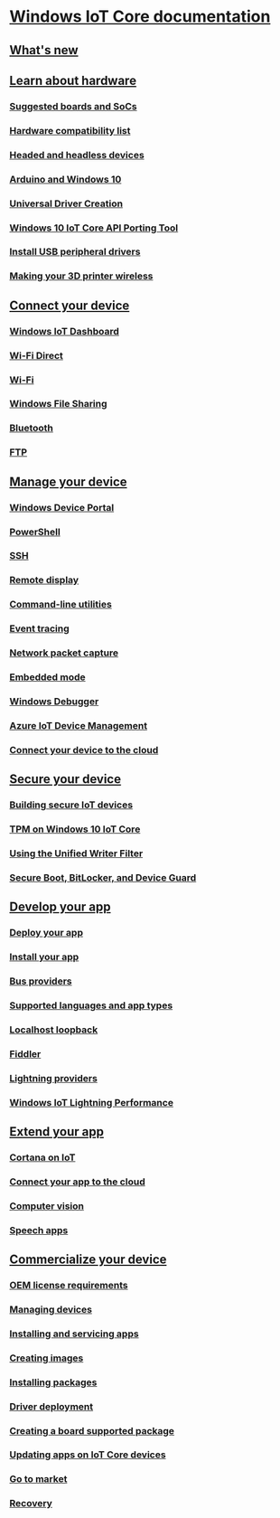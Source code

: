 # [Windows IoT Core documentation](index.md)
## [What's new](whats-new.md)
## [Learn about hardware]()
### [Suggested boards and SoCs]()
### [Hardware compatibility list]()
### [Headed and headless devices]()
### [Arduino and Windows 10]()
### [Universal Driver Creation]()
### [Windows 10 IoT Core API Porting Tool]()
### [Install USB peripheral drivers]()
### [Making your 3D printer wireless]()
## [Connect your device]()
### [Windows IoT Dashboard]()
### [Wi-Fi Direct]()
### [Wi-Fi]()
### [Windows File Sharing]()
### [Bluetooth](docs/Bluetooth.md)
### [FTP]()
## [Manage your device]()
### [Windows Device Portal]()
### [PowerShell]()
### [SSH]()
### [Remote display]()
### [Command-line utilities](docs/CommandLineUtils.md)
### [Event tracing]()
### [Network packet capture]()
### [Embedded mode]()
### [Windows Debugger]()
### [Azure IoT Device Management]()
### [Connect your device to the cloud]()
## [Secure your device]()
### [Building secure IoT devices](docs/BuildingSecureDevices.md)
### [TPM on Windows 10 IoT Core]()
### [Using the Unified Writer Filter]()
### [Secure Boot, BitLocker, and Device Guard]()
## [Develop your app]()
### [Deploy your app](docs/AppDeployment.md)
### [Install your app](docs/AppInstaller.md)
### [Bus providers](docs/BusProviders.md)
### [Supported languages and app types](docs/BuildingAppsForIoTCore.md)
### [Localhost loopback]()
### [Fiddler]()
### [Lightning providers]()
### [Windows IoT Lightning Performance]()
## [Extend your app]()
### [Cortana on IoT](docs/CortanaOnIoTCore.md)
### [Connect your app to the cloud](docs/ConnectAppToBloud.md)
### [Computer vision](docs/ComputerVision.md) 
### [Speech apps]()
## [Commercialize your device]()
### [OEM license requirements]()
### [Managing devices]()
### [Installing and servicing apps]()
### [Creating images](https://docs.microsoft.com/en-us/windows-hardware/manufacture/iot/create-a-basic-image)
### [Installing packages](https://docs.microsoft.com/en-us/windows-hardware/manufacture/iot/add-a-provisioning-package-to-an-image)
### [Driver deployment](https://docs.microsoft.com/en-us/windows-hardware/manufacture/iot/add-a-driver-to-an-image)
### [Creating a board supported package](https://docs.microsoft.com/en-us/windows-hardware/manufacture/iot/create-a-new-bsp)
### [Updating apps on IoT Core devices]()
### [Go to market]()
### [Recovery]()

